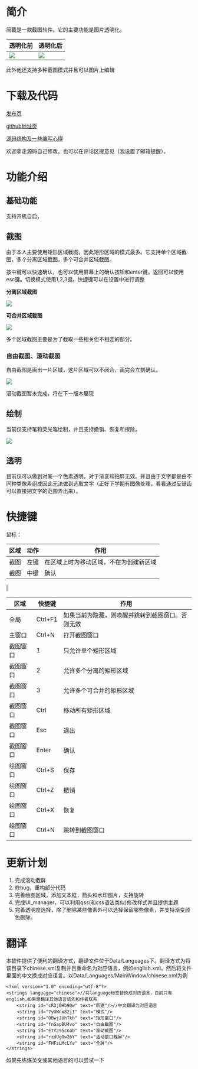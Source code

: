 # 简介

简截是一款截图软件。它的主要功能是图片透明化。

| 透明化前|透明化后 |
|-|-|
| <img src="https://cdn.jsdelivr.net/gh/xinhecuican/xinhecuican.github.io/images/%E7%AE%80%E6%88%AA1.png"> | <img src="https://cdn.jsdelivr.net/gh/xinhecuican/xinhecuican.github.io/images/%E7%AE%80%E6%88%AA2.png"> |

此外他还支持多种截图模式并且可以图片上编辑

# 下载及代码

[发布页](https://xinhecuican.github.io/post/f0fbe9f2.html#%E7%AE%80%E4%BB%8B)

[github地址页](https://github.com/xinhecuican/easy-capture)

[源码结构及一些编写心得](https://xinhecuican.github.io/post/35b71592.html)

欢迎拿走源码自己修改。也可以在评论区提意见（我设置了邮箱提醒）。

# 功能介绍

## 基础功能

支持开机自启，

## 截图

由于本人主要使用矩形区域截图，因此矩形区域的模式最多。它支持单个区域截图，多个分离区域截图，多个可合并区域截图。

按中键可以快速确认，也可以使用屏幕上的确认按钮和enter键。返回可以使用esc键。切换模式使用1,2,3键。快捷键可以在设置中进行调整

**分离区域截图**

![](https://cdn.jsdelivr.net/gh/xinhecuican/xinhecuican.github.io/images/%E7%AE%80%E6%88%AA3.gif)

**可合并区域截图**

![](https://cdn.jsdelivr.net/gh/xinhecuican/xinhecuican.github.io/images/%E7%AE%80%E6%88%AA4.gif)

多个区域截图主要是为了截取一些相关但不相连的部分。

### 自由截图、滚动截图

自由截图是画出一片区域，这片区域可以不闭合，画完会立刻确认。

![](https://cdn.jsdelivr.net/gh/xinhecuican/xinhecuican.github.io/images/%E7%AE%80%E6%88%AA5.gif)

滚动截图暂未完成，将在下一版本展现


## 绘制

当前仅支持笔和荧光笔绘制，并且支持撤销、恢复和擦除。

![](https://cdn.jsdelivr.net/gh/xinhecuican/xinhecuican.github.io/images/%E7%AE%80%E6%88%AA6.gif)

## 透明

目前仅可以做到对某一个色素透明，对于渐变和拍屏无效。并且由于文字都是由不同种类像素组成因此无法做到选取文字（正好下学期有图像处理，看看通过反锯齿可以直接把文字的范围弄出来）。

# 快捷键

鼠标：

| 区域 | 动作 | 作用 |
|-|-|-|
| 截图 | 左键 | 在区域上时为移动区域，不在为创建新区域 |
| 截图 | 中键 | 确认 |
|

| 区域 | 快捷键 | 作用 |
|-|-|-|
| 全局 | Ctrl+F1 | 如果当前为隐藏，则唤醒并跳转到截图窗口。否则无效 |
| 主窗口 | Ctrl+N | 打开截图窗口 |
| 截图窗口 | 1 | 只允许单个矩形区域 |
| 截图窗口 | 2 | 允许多个分离的矩形区域 |
| 截图窗口 | 3 | 允许多个可合并的矩形区域 |
| 截图窗口 | Ctrl | 移动所有矩形区域 |
| 截图窗口 | Esc | 退出 |
| 截图窗口 | Enter | 确认 |
| 绘图窗口 | Ctrl+S | 保存 |
| 绘图窗口 | Ctrl+Z | 撤销 |
| 绘图窗口 | Ctrl+X | 恢复 |
| 绘图窗口 | Ctrl+N | 跳转到截图窗口 |

# 更新计划

1. 完成滚动截屏
2. 修bug，重构部分代码
3. 完善绘图区域，添加文本框，箭头和水印图片，支持旋转
4. 完成UI_manager，可以利用qss(和css语法类似)修改样式并且提供主题
5. 完善透明度选择，除了删除某些像素外可以选择保留哪些像素，并支持渐变颜色删除。

# 翻译

本软件提供了便利的翻译方式，翻译文件位于Data/Languages下。翻译方式为将该目录下chinese.xml复制并且重命名为对应语言，例如english.xml。然后将文件里面的中文换成对应语言。以Data/Languages/MainWindow/chinese.xml为例

```
<?xml version="1.0" encoding="utf-8"?>
<strings language="chinese">//将language标签替换成对应语言，目前只有english,如果想翻译其他语言请先和作者联系
    <string id="cR3jOHb9Qw" text="新建"/>//中文翻译为对应语言
    <string id="7yUWnx82jI" text="模式"/>
    <string id="OBwjJUhTkh" text="矩形窗口"/>
    <string id="fnGapBU4vo" text="自由截图"/>
    <string id="ETY295cnab" text="滚动截图"/>
    <string id="rzdUgOw26Y" text="活动窗口截屏"/>
    <string id="FHFzLMcLYa" text="全屏"/>
</strings>
```
如果先练练英文或其他语言的可以尝试一下
